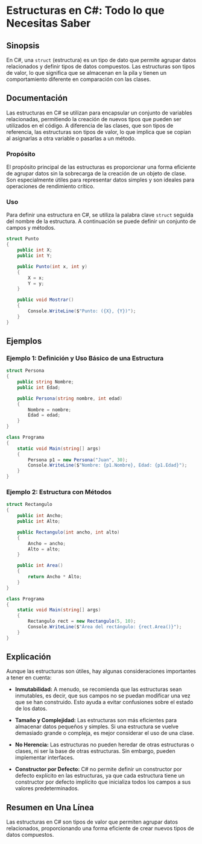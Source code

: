 <!--
Meta Description: # Estructuras en C#: Todo lo que Necesitas Saber ## Sinopsis En C#, una `struct` (estructura) es un tipo de dato que permite agrupar datos relacionado...
Meta Keywords: que, estructuras, las, public, int
-->

# Estructuras en C#: Todo lo que Necesitas Saber

## Sinopsis
En C#, una `struct` (estructura) es un tipo de dato que permite agrupar datos relacionados y definir tipos de datos compuestos. Las estructuras son tipos de valor, lo que significa que se almacenan en la pila y tienen un comportamiento diferente en comparación con las clases.

## Documentación
Las estructuras en C# se utilizan para encapsular un conjunto de variables relacionadas, permitiendo la creación de nuevos tipos que pueden ser utilizados en el código. A diferencia de las clases, que son tipos de referencia, las estructuras son tipos de valor, lo que implica que se copian al asignarlas a otra variable o pasarlas a un método.

### Propósito
El propósito principal de las estructuras es proporcionar una forma eficiente de agrupar datos sin la sobrecarga de la creación de un objeto de clase. Son especialmente útiles para representar datos simples y son ideales para operaciones de rendimiento crítico.

### Uso
Para definir una estructura en C#, se utiliza la palabra clave `struct` seguida del nombre de la estructura. A continuación se puede definir un conjunto de campos y métodos.

```csharp
struct Punto
{
    public int X;
    public int Y;

    public Punto(int x, int y)
    {
        X = x;
        Y = y;
    }

    public void Mostrar()
    {
        Console.WriteLine($"Punto: ({X}, {Y})");
    }
}
```

## Ejemplos
### Ejemplo 1: Definición y Uso Básico de una Estructura
```csharp
struct Persona
{
    public string Nombre;
    public int Edad;

    public Persona(string nombre, int edad)
    {
        Nombre = nombre;
        Edad = edad;
    }
}

class Programa
{
    static void Main(string[] args)
    {
        Persona p1 = new Persona("Juan", 30);
        Console.WriteLine($"Nombre: {p1.Nombre}, Edad: {p1.Edad}");
    }
}
```

### Ejemplo 2: Estructura con Métodos
```csharp
struct Rectangulo
{
    public int Ancho;
    public int Alto;

    public Rectangulo(int ancho, int alto)
    {
        Ancho = ancho;
        Alto = alto;
    }

    public int Area()
    {
        return Ancho * Alto;
    }
}

class Programa
{
    static void Main(string[] args)
    {
        Rectangulo rect = new Rectangulo(5, 10);
        Console.WriteLine($"Área del rectángulo: {rect.Area()}");
    }
}
```

## Explicación
Aunque las estructuras son útiles, hay algunas consideraciones importantes a tener en cuenta:

- **Inmutabilidad:** A menudo, se recomienda que las estructuras sean inmutables, es decir, que sus campos no se puedan modificar una vez que se han construido. Esto ayuda a evitar confusiones sobre el estado de los datos.
  
- **Tamaño y Complejidad:** Las estructuras son más eficientes para almacenar datos pequeños y simples. Si una estructura se vuelve demasiado grande o compleja, es mejor considerar el uso de una clase.

- **No Herencia:** Las estructuras no pueden heredar de otras estructuras o clases, ni ser la base de otras estructuras. Sin embargo, pueden implementar interfaces.

- **Constructor por Defecto:** C# no permite definir un constructor por defecto explícito en las estructuras, ya que cada estructura tiene un constructor por defecto implícito que inicializa todos los campos a sus valores predeterminados.

## Resumen en Una Línea
Las estructuras en C# son tipos de valor que permiten agrupar datos relacionados, proporcionando una forma eficiente de crear nuevos tipos de datos compuestos.